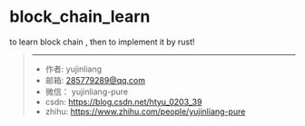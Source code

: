 # block_chain_learn
to learn block chain , then to implement it by rust!

>--------------------------------------------------
>* 作者: yujinliang
>* 邮箱: 285779289@qq.com
>* 微信： yujinliang-pure
>* csdn: https://blog.csdn.net/htyu_0203_39
>* zhihu: https://www.zhihu.com/people/yujinliang-pure

